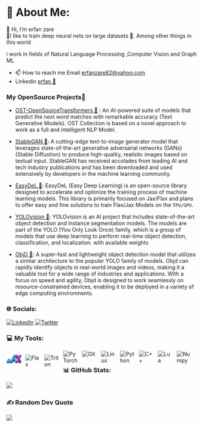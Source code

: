 # 💫 About Me:

👋 Hi, I’m erfan zare<br>👀I like to train deep neural nets on large datasets 🧠. Among other things in this world 

i work in fields of Natural Language Processing ,Computer Vision and Graph ML

- 📫 How to reach me Email erfanzare82@yahoo.com
- Linkedin [erfan 🚀](https://www.linkedin.com/in/erfan-zare-chavoshi-908258239/)

### My OpenSource Projects🧠
   

- [OST-OpenSourceTransformers 🚀](https://github.com/erfanzar/OST-OpenSourceTransformers) : An AI-powered suite of models that predict the next word matches with remarkable accuracy (Text Generative Models). OST Collection is based on a novel approach to work as a full and intelligent NLP Model.

- [StableGAN 🚀](https://github.com/erfanzar/CreativeGAN): A cutting-edge text-to-image generator model that leverages state-of-the-art generative adversarial networks (GANs)(Stable Diffustion) to produce high-quality, realistic images based on textual input. StableGAN has received accolades from leading AI and tech industry publications and has been downloaded and used extensively by developers in the machine learning community.


- [EasyDeL 🚀](https://github.com/erfanzar/EasyDeL): EasyDeL (Easy Deep Learning) is an open-source library designed to accelerate and optimize the training process of machine learning models. This library is primarily focused on Jax/Flax and plans to offer easy and fine solutions to train Flax/Jax Models on the `TPU/GPU`.


- [YOLOvision 🚀](https://github.com/erfanzar/YOLOvision): YOLOvision is an AI project that includes state-of-the-art object detection and instance segmentation models. The models are part of the YOLO (You Only Look Once) family, which is a group of models that use deep learning to perform real-time object detection, classification, and localization. with available weights


- [ObjD 🚀](https://github.com/erfanzar/ObjD): A super-fast and lightweight object detection model that utilizes a similar architecture to the popular YOLO family of models. Objd can rapidly identify objects in real-world images and videos, making it a valuable tool for a wide range of industries and applications. With a focus on speed and agility, Objd is designed to work seamlessly on resource-constrained devices, enabling it to be deployed in a variety of edge computing environments.



### 🌐 Socials:
[![LinkedIn](https://img.shields.io/badge/LinkedIn-%230077B5.svg?logo=linkedin&logoColor=white)](https://linkedin.com/in/https://www.linkedin.com/in/erfan-zare-chavoshi-908258239/) [![Twitter](https://img.shields.io/badge/Twitter-%231DA1F2.svg?logo=Twitter&logoColor=white)](https://twitter.com/https://twitter.com/Erfun07324313) 

### 💻 My Tools:
<img align="left" alt="Jax" width="40px" style="padding-right:10px;margin-top:10px;" src="https://raw.githubusercontent.com/google/jax/366a16f8ba59fe1ab59acede7efd160174134e01/images/jax_logo.svg" />
<img align="left" alt="Flax" width="40px" style="padding-right:10px; padding-top:10px;" src="https://raw.githubusercontent.com/google/flax/bec1c80dd86bfc5b76a81410b7ed4d340e41af49/images/flax_logo.svg" />
<img align="left" alt="Triton" width="40px" style="padding-right:10px; padding-top:10px;"  src="https://camo.githubusercontent.com/d30790fb651e2aec76b1875851248120292678e4d390c8126868781d6836a64f/68747470733a2f2f63646e2e6f70656e61692e636f6d2f747269746f6e2f6173736574732f747269746f6e2d6c6f676f2e706e67" />
<img align="left" alt="PyTorch" width="40px" style="padding-right:10px;" src="https://cdn.jsdelivr.net/gh/devicons/devicon/icons/pytorch/pytorch-original.svg" />
<img align="left" alt="Git" width="40px" style="padding-right:10px;" src="https://cdn.jsdelivr.net/gh/devicons/devicon/icons/git/git-original.svg" />
<img align="left" alt="Linux" width="40px" style="padding-right:10px;" src="https://cdn.jsdelivr.net/gh/devicons/devicon/icons/linux/linux-original.svg" />
<img align="left" alt="Python" width="40px" style="padding-right:10px;" src="https://cdn.jsdelivr.net/gh/devicons/devicon/icons/python/python-original.svg" />
<img align="left" alt="C++" width="40px" style="padding-right:10px;" src="https://cdn.jsdelivr.net/gh/devicons/devicon/icons/cplusplus/cplusplus-line.svg" />
<img align="left" alt="Lua" width="40px" style="padding-right:10px;" src="https://cdn.jsdelivr.net/gh/devicons/devicon/icons/lua/lua-plain-wordmark.svg" />

<img align="left" alt="Numpy" width="40px" style="padding-right:10px;" src="https://cdn.jsdelivr.net/gh/devicons/devicon/icons/numpy/numpy-original.svg" />


<br>
 

### 📊 GitHub Stats:

![](https://github-readme-stats.vercel.app/api?username=erfanzar&theme=radical&hide_border=true&include_all_commits=true&count_private=true)<br/>


### ✍️ Random Dev Quote
![](https://quotes-github-readme.vercel.app/api?type=horizontal&theme=tokyonight)

